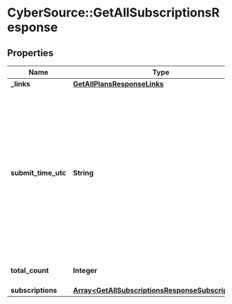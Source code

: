 # CyberSource::GetAllSubscriptionsResponse

## Properties
Name | Type | Description | Notes
------------ | ------------- | ------------- | -------------
**_links** | [**GetAllPlansResponseLinks**](GetAllPlansResponseLinks.md) |  | [optional] 
**submit_time_utc** | **String** | Time of request in UTC. Format: &#x60;YYYY-MM-DDThh:mm:ssZ&#x60; **Example** &#x60;2016-08-11T22:47:57Z&#x60; equals August 11, 2016, at 22:47:57 (10:47:57 p.m.). The &#x60;T&#x60; separates the date and the time. The &#x60;Z&#x60; indicates UTC.  Returned by Cybersource for all services.  | [optional] 
**total_count** | **Integer** | total number of subscriptions created | [optional] 
**subscriptions** | [**Array&lt;GetAllSubscriptionsResponseSubscriptions&gt;**](GetAllSubscriptionsResponseSubscriptions.md) |  | [optional] 


